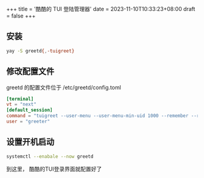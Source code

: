 +++
title = '酷酷的 TUI 登陆管理器'
date = 2023-11-10T10:33:23+08:00
draft = false
+++


## 安装

```bash
yay -S greetd{,-tuigreet}
```

## 修改配置文件

greetd 的配置文件位于 /etc/greetd/config.toml
```conf
[terminal]
vt = "next"
[default_session]
command = "tuigreet --user-menu --user-menu-min-uid 1000 --remember --remember-session --time --issue --asterisks"
user = "greeter"
```

## 设置开机启动

```bash
systemctl --enabale --now greetd
```

到这里， 酷酷的TUI登录界面就配置好了
